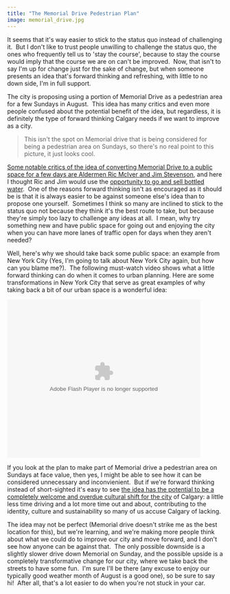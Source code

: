 ```yaml
---
title: "The Memorial Drive Pedestrian Plan"
image: memorial_drive.jpg
---
```

<p>It seems that it's way easier to stick to the status quo instead of challenging it.&nbsp; But I don't like to trust people unwilling to challenge the status quo, the ones who frequently tell us to 'stay the course', because to stay the course would imply that the course we are on can't be improved.&nbsp; Now, that isn't to say I'm up for change just for the sake of change, but when someone presents an idea that's forward thinking and refreshing, with little to no down side, I'm in full support.</p><!-- pagebreak -->
<p>The city is proposing using a portion of Memorial Drive as a pedestrian area for a few Sundays in August.&nbsp; This idea has many critics and even more people confused about the potential benefit of the idea, but regardless, it is definitely the type of forward thinking Calgary needs if we want to improve as a city.</p>

<blockquote><img title="Photo by Chuck Szmurlo" src="/file/post/the_memorial_drive_pedestrian_plan/memorial_drive.jpg" alt="" /><br />This isn't the spot on Memorial drive that is being considered for being a pedestrian area on Sundays, so there's no real point to this picture, it just looks cool.</blockquote>
<p><a href="http://www.calgaryherald.com/news/Memorial+Drive+debate+continues+City+Hall/1523734/story.html">Some notable critics of the idea of converting Memorial Drive to a public space for a few days are Aldermen Ric McIver and Jim Stevenson</a>, and here I thought Ric and Jim would use the <a href="politicians_let_me_down_again.html">opportunity to go and sell bottled water</a>.&nbsp; One of the reasons forward thinking isn't as encouraged as it should be is that it is always easier to be against someone else's idea than to propose one yourself.&nbsp; Sometimes I think so many are inclined to stick to the status quo not because they think it's the best route to take, but because they're simply too lazy to challenge any ideas at all.&nbsp; I mean, why try something new and have public space for going out and enjoying the city when you can have more lanes of traffic open for days when they aren't needed?</p>
<p>Well, here's why we should take back some public space: an example from New York City (Yes, I'm going to talk about New York City again, but how can you blame me?).&nbsp; The following must-watch video shows what a little forward thinking can do when it comes to urban planning.  Here are some transformations in New York City that serve as great examples of why taking back a bit of our urban space is a wonderful idea:</p>
<p>
<object width="450" height="369" data="http://www.streetfilms.org/flvplayer.swf" type="application/x-shockwave-flash">
<param name="bgcolor" value="#000000" />
<param name="flashvars" value="displayheight=349&amp;file=http://www.streetfilms.org/wp-content/uploads/2008/10/janette-sk-vs-mark-gorton_768k_copy.flv&amp;image=http://www.streetfilms.org/wp-content/uploads/2008/10/mark-vs-jsk-poster.png&amp;overstretch=true&amp;showfsbutton=false&amp;showdigits=true&amp;backcolor=0x22313c&amp;frontcolor=0xbfced8&amp;lightcolor=0xc1d72e&amp;volume=90&amp;autostart=false&amp;logo=http://www.streetfilms.org/wp-content/themes/woonerf/images/streetfilms-watermark.png&amp;link=http://www.streetfilms.org&amp;title=Transforming NYC Streets: A Conversation with Janette Sadik-Khan OFFSITE&amp;id=1163&amp;callback=http://www.streetfilms.org/wp-content/plugins/streetfilms/statistics.php" />
<param name="src" value="http://www.streetfilms.org/flvplayer.swf" />
</object>
</p>
<p>If you look at the plan to make part of Memorial drive a pedestrian area on Sundays at face value, then yes, I might be able to see how it can be considered unnecessary and inconvienient.&nbsp;  But if we're forward thinking instead of short-sighted it's easy to see <a href="http://www2.canada.com/calgaryherald/news/theeditorialpage/story.html?id=ba08b4af-05ca-42fa-a780-6a7357dba5f3">the idea has the potential to be a completely welcome and overdue cultural shift for the city</a> of Calgary: a little less time driving and a lot more time out and about, contributing to the identity, culture and sustainability so many of us accuse Calgary of lacking.</p>
<p>The idea may not be perfect (Memorial drive doesn't strike me as the best location for this), but we're learning, and we're making more people think about what we could do to improve our city and move forward, and I don't see how anyone can be against that.&nbsp; The only possible downside is a slightly slower drive down Memorial on Sunday, and the possible upside is a completely transformative change for our city, where we take back the streets to have some fun.&nbsp; I'm sure I'll be there (any excuse to enjoy our typically good weather month of August is a good one), so be sure to say hi!&nbsp; After all, that's a lot easier to do when you're not stuck in your car.</p>